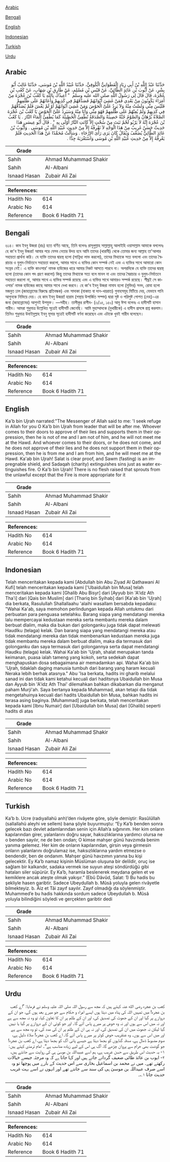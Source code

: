 [Arabic](#arabic)

[Bengali](#bengali)

[English](#english)

[Indonesian](#indonesian)

[Turkish](#turkish)

[Urdu](#urdu)

## Arabic


<div dir="rtl" lang="ar" style={{fontSize:'larger',backgroundColor:'#f8f9fa',padding:20}}>
حَدَّثَنَا عَبْدُ اللَّهِ بْنُ أَبِي زِيَادٍ الْقَطَوَانِيُّ الْكُوفِيُّ، حَدَّثَنَا عُبَيْدُ اللَّهِ بْنُ مُوسَى، حَدَّثَنَا غَالِبٌ أَبُو بِشْرٍ، عَنْ أَيُّوبَ بْنِ عَائِذٍ الطَّائِيِّ، عَنْ قَيْسِ بْنِ مُسْلِمٍ، عَنْ طَارِقِ بْنِ شِهَابٍ، عَنْ كَعْبِ بْنِ عُجْرَةَ، قَالَ قَالَ لِي رَسُولُ اللَّهِ صلى الله عليه وسلم ‏ "‏ أُعِيذُكَ بِاللَّهِ يَا كَعْبُ بْنَ عُجْرَةَ مِنْ أُمَرَاءَ يَكُونُونَ مِنْ بَعْدِي فَمَنْ غَشِيَ أَبْوَابَهُمْ فَصَدَّقَهُمْ فِي كَذِبِهِمْ وَأَعَانَهُمْ عَلَى ظُلْمِهِمْ فَلَيْسَ مِنِّي وَلَسْتُ مِنْهُ وَلاَ يَرِدُ عَلَىَّ الْحَوْضَ وَمَنْ غَشِيَ أَبْوَابَهُمْ أَوْ لَمْ يَغْشَ فَلَمْ يُصَدِّقْهُمْ فِي كَذِبِهِمْ وَلَمْ يُعِنْهُمْ عَلَى ظُلْمِهِمْ فَهُوَ مِنِّي وَأَنَا مِنْهُ وَسَيَرِدُ عَلَىَّ الْحَوْضَ يَا كَعْبُ بْنَ عُجْرَةَ الصَّلاَةُ بُرْهَانٌ وَالصَّوْمُ جُنَّةٌ حَصِينَةٌ وَالصَّدَقَةُ تُطْفِئُ الْخَطِيئَةَ كَمَا يُطْفِئُ الْمَاءُ النَّارَ ‏.‏ يَا كَعْبُ بْنَ عُجْرَةَ إِنَّهُ لاَ يَرْبُو لَحْمٌ نَبَتَ مِنْ سُحْتٍ إِلاَّ كَانَتِ النَّارُ أَوْلَى بِهِ ‏"‏ ‏.‏ قَالَ أَبُو عِيسَى هَذَا حَدِيثٌ حَسَنٌ غَرِيبٌ مِنْ هَذَا الْوَجْهِ لاَ نَعْرِفُهُ إِلاَّ مِنْ حَدِيثِ عُبَيْدِ اللَّهِ بْنِ مُوسَى ‏.‏ وَأَيُّوبُ بْنُ عَائِذٍ الطَّائِيُّ يُضَعَّفُ وَيُقَالُ كَانَ يَرَى رَأْىَ الإِرْجَاءِ ‏.‏ وَسَأَلْتُ مُحَمَّدًا عَنْ هَذَا الْحَدِيثِ فَلَمْ يَعْرِفْهُ إِلاَّ مِنْ حَدِيثِ عُبَيْدِ اللَّهِ بْنِ مُوسَى وَاسْتَغْرَبَهُ جِدًّا ‏.‏
</div>
<div style={{backgroundColor:'#f8f9fa',padding:20, marginBottom: 10}}><table> <thead> <tr> <th>Grade</th> <th></th> </tr> </thead> <tbody> <tr><td>Sahih</td><td>Ahmad Muhammad Shakir</td></tr><tr><td>Sahih</td><td>Al-Albani</td></tr><tr><td>Isnaad Hasan</td><td>Zubair Ali Zai</td></tr></tbody></table><table> <thead> <tr> <th>References:</th> <th></th> </tr> </thead> <tbody><tr><td>Hadith No</td><td>614</td></tr><tr><td>Arabic No</td><td>614</td></tr><tr><td>Reference</td><td>Book 6 Hadith 71</td></tr></tbody></table></div>

## Bengali


<div dir="ltr" lang="bn" style={{fontSize:'larger',backgroundColor:'#f8f9fa',padding:20}}>
৬১৪। কাব ইবনু উজরা (রাঃ) হতে বর্ণিত আছে, তিনি বলেনঃ রাসূলুল্লাহ সাল্লাল্লাহু আলাইহি ওয়াসাল্লাম আমাকে বললেনঃ হে কা'ব ইবনু উজরা! আমার পরে যেসব নেতার উদয় হবে আমি তাদের (খারাবী) থেকে তোমার জন্য আল্লাহ তা'আলার সহায়তা প্রার্থনা করি। যে ব্যক্তি তাদের দ্বারস্থ হলো (সান্নিধ্য লাভ করলো), তাদের মিথ্যাকে সত্য বললো এবং তাদের স্বৈরাচার ও যুলুম-নির্যাতনে সহায়তা করলো, আমার সাথে এ ব্যক্তির কোন সম্পর্ক নেই এবং এ ব্যক্তির সাথে আমারো কোন সংস্রব নেই। এ ব্যক্তি কাওসার’ নামক হাউজের ধারে আমার নিকট আসতে পারবে না। অপরদিকে যে ব্যক্তি তাদের দ্বারস্থ হলো (তাদের কোন পদ গ্রহণ করলো) কিন্তু তাদের মিথ্যাকে সত্য বলে মানল না এবং তাদের স্বৈরাচার ও যুলুম-নির্যাতনে সহায়তা করলো না, আমার সাথে এ ব্যক্তির সম্পর্ক রয়েছে এবং এ ব্যক্তির সাথে আমারও সম্পর্ক রয়েছে। শীঘ্রই সে কাওসার’ নামক হাউজের কাছে আমার সাথে দেখা করবে। হে কা'ব ইবনু উজরা নামায হলো (মুক্তির) সনদ, রোযা হলো মজবুত ঢাল (জাহান্নামের বিরুদ্ধে প্রতিবন্ধক) এবং সাদাকা (যাকাত বা দান-খয়রাত) গুনাহসমূহ মিটিয়ে দেয়, যেভাবে পানি আগুনকে নিভিয়ে দেয়। হে কাব ইবনু উজরা! হারাম (পস্থায় উপার্জিত সম্পদ) দ্বারা সৃষ্ট ও পরিপুষ্ট গোশত (দেহ)-এর জন্য (জাহান্নামের) আগুনই উপযুক্ত। —সহীহ। তালীকুর রাগীব- (৩/১৫, ১৫০) আবু ঈসা বলেনঃ এ হাদীসটি হাসান গারীব। আমরা শুধুমাত্র উল্লেখিত সূত্রেই হাদীসটি জেনেছি। আমি মুহাম্মাদকে (বুখারীকে) এ হাদীস প্রসঙ্গে প্রশ্ন করলাম। তিনিও শুধুমাত্র উবাইদুল্লাহ ইবনু মূসার সূত্রেই হাদীসটি বর্ণনা করেছেন এবং এটাকে খুবই গারীব বলেছেন।
</div>
<div style={{backgroundColor:'#f8f9fa',padding:20, marginBottom: 10}}><table> <thead> <tr> <th>Grade</th> <th></th> </tr> </thead> <tbody> <tr><td>Sahih</td><td>Ahmad Muhammad Shakir</td></tr><tr><td>Sahih</td><td>Al-Albani</td></tr><tr><td>Isnaad Hasan</td><td>Zubair Ali Zai</td></tr></tbody></table><table> <thead> <tr> <th>References:</th> <th></th> </tr> </thead> <tbody><tr><td>Hadith No</td><td>614</td></tr><tr><td>Arabic No</td><td>614</td></tr><tr><td>Reference</td><td>Book 6 Hadith 71</td></tr></tbody></table></div>

## English


<div dir="ltr" lang="en" style={{fontSize:'larger',backgroundColor:'#f8f9fa',padding:20}}>
Ka'b bin Ujrah narrated:"The Messenger of Allah said to me: 'I seek refuge in Allah for you O Ka'b bin Ujrah from leader that will be after me. Whoever comes to their doors to approve of their lies and supports them in their oppression, then he is not of me and I am not of him, and he will not meet me at the Hawd. And whoever comes to their doors, or he does not come, and he does not approve of their lies and he does not support them in their oppression, then he is from me and I am from him, and he will meet me at the Hawd. Ka'ab bin Ujrah! Salat is clear proof, and Sawm (fasting) is an impregnable shield, and Sadaqah (charity) extinguishes sins just as water extinguishes fire. O Ka'b bin Ujrah! There is no flesh raised that sprouts from the unlawful except that the Fire is more appropriate for it
</div>
<div style={{backgroundColor:'#f8f9fa',padding:20, marginBottom: 10}}><table> <thead> <tr> <th>Grade</th> <th></th> </tr> </thead> <tbody> <tr><td>Sahih</td><td>Ahmad Muhammad Shakir</td></tr><tr><td>Sahih</td><td>Al-Albani</td></tr><tr><td>Isnaad Hasan</td><td>Zubair Ali Zai</td></tr></tbody></table><table> <thead> <tr> <th>References:</th> <th></th> </tr> </thead> <tbody><tr><td>Hadith No</td><td>614</td></tr><tr><td>Arabic No</td><td>614</td></tr><tr><td>Reference</td><td>Book 6 Hadith 71</td></tr></tbody></table></div>

## Indonesian


<div dir="ltr" lang="id" style={{fontSize:'larger',backgroundColor:'#f8f9fa',padding:20}}>
Telah menceritakan kepada kami [Abdullah bin Abu Ziyad Al Qathawani Al Kufi] telah menceritakan kepada kami ['Ubaidullah bin Musa] telah menceritakan kepada kami [Ghalib Abu Bisyr] dari [Ayyub bin 'A'idz Ath Tha'i] dari [Qais bin Muslim] dari [Thariq bin Syihab] dari [Ka'ab bin 'Ujrah] dia berkata, Rasulullah Shallallaahu 'alaihi wasallam bersabda kepadaku: "Wahai Ka'ab, saya memohon perlindungan kepada Allah untukmu dari perbuatan para penguasa setelahku. Barang siapa yang mendatangi mereka lalu mempercayai kedustaan mereka serta membantu mereka dalam berbuat dlalim, maka dia bukan dari golonganku juga tidak dapat melewati Haudlku (telaga) kelak. Dan barang siapa yang mendatangi mereka atau tidak mendatangi mereka dan tidak membenarkan kedustaan mereka juga tidak membantu mereka dalam berbuat dlalim, maka dia termasuk dari golonganku dan saya termasuk dari golongannya serta dapat mendatangi Haudku (telaga) kelak. Wahai Ka'ab bin 'Ujrah, shalat merupakan tanda keimanan, puasa ialah tameng yang kokoh, serta sedekah dapat menghapuskan dosa sebagaimana air memadamkan api. Wahai Ka'ab bin 'Ujrah, tidaklah daging manusia tumbuh dari barang yang haram kecuali Neraka lebih berhak atasnya." Abu 'Isa berkata, hadits ini gharib melalui sanad ini dan tidak kami ketahui kecuali dari haditsnya Ubaidullah bin Musa dan Ayyub bin 'A'idz Ath Thai' dilemahkan bahkan dikabarkan dia menganut paham Murji'ah. Saya bertanya kepada Muhammad, akan tetapi dia tidak mengetahuinya kecuali dari hadits Ubaidullah bin Musa, bahkan hadits ini terasa asing baginya. [Muhammad] juga berkata, telah menceritakan kepada kami [Ibnu Numair] dari [Ubaidullah bin Musa] dari [Ghalib] seperti hadits di atas
</div>
<div style={{backgroundColor:'#f8f9fa',padding:20, marginBottom: 10}}><table> <thead> <tr> <th>Grade</th> <th></th> </tr> </thead> <tbody> <tr><td>Sahih</td><td>Ahmad Muhammad Shakir</td></tr><tr><td>Sahih</td><td>Al-Albani</td></tr><tr><td>Isnaad Hasan</td><td>Zubair Ali Zai</td></tr></tbody></table><table> <thead> <tr> <th>References:</th> <th></th> </tr> </thead> <tbody><tr><td>Hadith No</td><td>614</td></tr><tr><td>Arabic No</td><td>614</td></tr><tr><td>Reference</td><td>Book 6 Hadith 71</td></tr></tbody></table></div>

## Turkish


<div dir="ltr" lang="tr" style={{fontSize:'larger',backgroundColor:'#f8f9fa',padding:20}}>
Ka’b b. Ucre (radıyallahü anh)’den rivâyete göre, şöyle demiştir: Rasûlüllah (sallallahü aleyhi ve sellem) bana şöyle buyurmuştu: “Ey Ka’b benden sonra gelecek bazı devlet adamlarından senin için Allah’a sığınırım. Her kim onların kapılarından girer, yalanlarını doğru sayar, haksızlıklarına yardımcı olursa ne o benden sayılır, ne de ben ondan; O kimse mahşer günü havzımda benim yanıma gelemez. Her kim de onların kapılarından, girsin veya girmesin onların yalanlarını doğrulamaz ise, haksızlıklarına yardım etmezse o bendendir, ben de ondanım. Mahşer günü havzımın yanına bu kişi gelecektir. Ey Ka’b namaz kişinin Müslüman oluşuna bir delildir, oruç ise sağlam bir kalkandır, sadaka vermek ise suyun ateşi söndürdüğü gibi hataları siler süpürür. Ey Ka’b, haramla beslenerek meydana gelen et ve kemiklere ancak ateşte olmak yakışır.” (Ebû Dâvûd, Salat: 1) Bu hadis bu şekliyle hasen garibtir. Sadece Ubeydullah b. Mûsâ yoluyla gelen rivâyetle bilmekteyiz. b. Âiz et Tâi zayıf sayılır. Zayıf olmadığı da söylenmiştir. Muhammed’e bu hadis hakkında sordum sadece Ubeydullah b. Mûsâ yoluyla bilindiğini söyledi ve gerçekten garibtir dedi
</div>
<div style={{backgroundColor:'#f8f9fa',padding:20, marginBottom: 10}}><table> <thead> <tr> <th>Grade</th> <th></th> </tr> </thead> <tbody> <tr><td>Sahih</td><td>Ahmad Muhammad Shakir</td></tr><tr><td>Sahih</td><td>Al-Albani</td></tr><tr><td>Isnaad Hasan</td><td>Zubair Ali Zai</td></tr></tbody></table><table> <thead> <tr> <th>References:</th> <th></th> </tr> </thead> <tbody><tr><td>Hadith No</td><td>614</td></tr><tr><td>Arabic No</td><td>614</td></tr><tr><td>Reference</td><td>Book 6 Hadith 71</td></tr></tbody></table></div>

## Urdu


<div dir="rtl" lang="ur" style={{fontSize:'larger',backgroundColor:'#f8f9fa',padding:20}}>
کعب بن عجرہ رضی الله عنہ کہتے ہیں کہ مجھ سے رسول اللہ صلی اللہ علیہ وسلم نے فرمایا: ”اے کعب بن عجرہ! میں تمہیں اللہ کی پناہ میں دیتا ہوں ایسے امراء و حکام سے جو میرے بعد ہوں گے، جو ان کے دروازے پر گیا اور ان کے جھوٹ کی تصدیق کی، اور ان کے ظلم پر ان کا تعاون کیا، تو وہ نہ مجھ سے ہے اور نہ میں اس سے ہوں اور نہ وہ حوض پر میرے پاس آئے گا۔ اور جو کوئی ان کے دروازے پر گیا یا نہیں گیا لیکن نہ جھوٹ میں ان کی تصدیق کی، اور نہ ہی ان کے ظلم پر ان کی مدد کی، تو وہ مجھ سے ہے اور میں اس سے ہوں۔ وہ عنقریب حوض کوثر پر میرے پاس آئے گا۔ اے کعب بن عجرہ! صلاۃ دلیل ہے، صوم مضبوط ڈھال ہے، صدقہ گناہوں کو بجھا دیتا ہے جیسے پانی آگ کو بجھا دیتا ہے، اے کعب بن عجرہ! جو گوشت بھی حرام سے پروان چڑھے گا، آگ ہی اس کے لیے زیادہ مناسب ہے“۔ امام ترمذی کہتے ہیں: ۱- یہ حدیث اس طریق سے حسن غریب ہے، ہم اسے عبیداللہ بن موسیٰ ہی کی روایت سے جانتے ہیں، ۲- ایوب بن عائذ طائی ضعیف گردانے جاتے ہیں اور کہا جاتا ہے کہ وہ مرجئہ جیسے خیالات رکھتے تھے۔ میں نے محمد بن اسماعیل بخاری سے اس حدیث کے بارے میں پوچھا تو وہ اسے صرف عبیداللہ بن موسیٰ ہی کی سند سے جانتے تھے اور انہوں نے اسے بہت غریب حدیث جانا ۱؎۔
</div>
<div style={{backgroundColor:'#f8f9fa',padding:20, marginBottom: 10}}><table> <thead> <tr> <th>Grade</th> <th></th> </tr> </thead> <tbody> <tr><td>Sahih</td><td>Ahmad Muhammad Shakir</td></tr><tr><td>Sahih</td><td>Al-Albani</td></tr><tr><td>Isnaad Hasan</td><td>Zubair Ali Zai</td></tr></tbody></table><table> <thead> <tr> <th>References:</th> <th></th> </tr> </thead> <tbody><tr><td>Hadith No</td><td>614</td></tr><tr><td>Arabic No</td><td>614</td></tr><tr><td>Reference</td><td>Book 6 Hadith 71</td></tr></tbody></table></div>